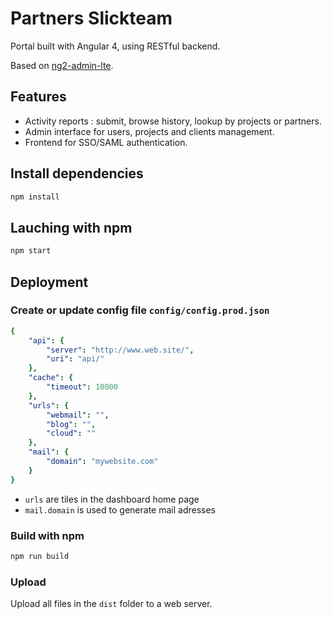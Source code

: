 Partners Slickteam
==================

Portal built with Angular 4, using RESTful backend.

Based on [ng2-admin-lte](https://github.com/TwanoO67/bootstraping-ngx-admin-lte/tree/angular2).

Features
--------

* Activity reports : submit, browse history, lookup by projects or partners.
* Admin interface for users, projects and clients management.
* Frontend for SSO/SAML authentication.

Install dependencies
--------------------
```bash
npm install
```

Lauching with npm
-----------------
```bash
npm start
```

Deployment
----------

### Create or update config file `config/config.prod.json`
```yaml
{
    "api": {
        "server": "http://www.web.site/",
        "uri": "api/"
    },
    "cache": {
        "timeout": 10000
    },
    "urls": {
        "webmail": "",
        "blog": "",
        "cloud": ""
    },
    "mail": {
        "domain": "mywebsite.com"
    }
}
```
* `urls` are tiles in the dashboard home page
* `mail.domain` is used to generate mail adresses

### Build with npm
```bash
npm run build
```

### Upload
Upload all files in the `dist` folder to a web server.